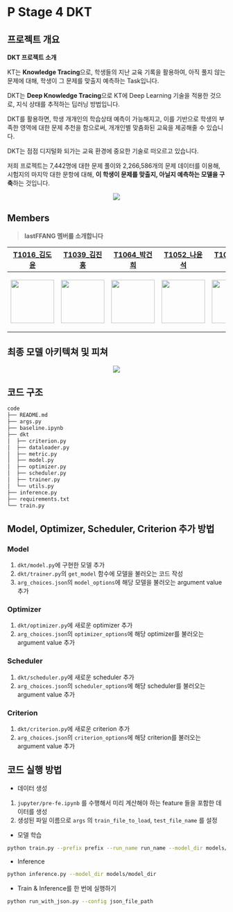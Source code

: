 # P Stage 4 DKT

## 프로젝트 개요

**DKT 프로젝트 소개**

KT는 **Knowledge Tracing**으로, 학생들의 지난 교육 기록을 활용하여, 아직 풀지 않는 문제에 대해, 학생이 그 문제를 맞출지 예측하는 Task입니다.

DKT는 **Deep Knowledge Tracing**으로 KT에 Deep Learning 기술을 적용한 것으로, 지식 상태를 추적하는 딥러닝 방법입니다.

DKT를 활용하면, 학생 개개인의 학습상태 예측이 가능해지고, 이를 기반으로 학생의 부족한 영역에 대한 문제 추천을 함으로써, 개개인별 맞춤화된 교육을 제공해줄 수 있습니다.

DKT는 점점 디지털화 되가는 교육 환경에 중요한 기술로 떠오르고 있습니다.

저희 프로젝트는 7,442명에 대한 문제 풀이와 2,266,586개의 문제 데이터를 이용해, 시험지의 마지막 대한 문항에 대해, **이 학생이 문제를 맞출지, 아닐지 예측하는 모델을 구축**하는 것입니다.

<p align="center"><img src="https://s3.us-west-2.amazonaws.com/secure.notion-static.com/629369db-fb87-4cf7-9d9e-ce990c2d537a/Untitled.png?X-Amz-Algorithm=AWS4-HMAC-SHA256&X-Amz-Credential=AKIAT73L2G45O3KS52Y5%2F20210617%2Fus-west-2%2Fs3%2Faws4_request&X-Amz-Date=20210617T115912Z&X-Amz-Expires=86400&X-Amz-Signature=b675367905c2667713d4517c540c17f2d93bee2b1f4cf36ea4bb1857c8c3e4fd&X-Amz-SignedHeaders=host&response-content-disposition=filename%20%3D%22Untitled.png%22"></p>

## Members

> **lastFFANG 멤버를 소개합니다**

|                      [T1016_김도윤](https://github.com/ddoyoon)                         |                        [T1039_김진홍](https://github.com/scarlettJin)                            |                         [T1064_박건희](https://github.com/gonipark)                         | [T1052_나윤석](https://github.com/alinghi)                                                 | [T1083_배새봄](https://github.com/newspring97)                                                 | [T1185_정근영](https://github.com/GY-Jeong)                                                 |
| :----------------------------------------------------------: | :----------------------------------------------------------: | :----------------------------------------------------------: | :----------------------------------------------------------: | :----------------------------------------------------------: | :----------------------------------------------------------: |
| <p align="center"><img src="https://s3.us-west-2.amazonaws.com/secure.notion-static.com/efd85fb0-0dbe-42b5-88c1-92fc5d75ec40/IMG_6108.jpg?X-Amz-Algorithm=AWS4-HMAC-SHA256&X-Amz-Credential=AKIAT73L2G45O3KS52Y5%2F20210617%2Fus-west-2%2Fs3%2Faws4_request&X-Amz-Date=20210617T120327Z&X-Amz-Expires=86400&X-Amz-Signature=48cb74987b7f4070f914941059888406d674a435dd833d02723f7a0b3b88be4b&X-Amz-SignedHeaders=host&response-content-disposition=filename%20%3D%22IMG_6108.jpg%22" width="100" height="100"></p> | <p align="center"><img src="https://s3.us-west-2.amazonaws.com/secure.notion-static.com/85c29dfb-a5ae-4247-96e7-59fcfd214c2c/Untitled.png?X-Amz-Algorithm=AWS4-HMAC-SHA256&X-Amz-Credential=AKIAT73L2G45O3KS52Y5%2F20210617%2Fus-west-2%2Fs3%2Faws4_request&X-Amz-Date=20210617T120455Z&X-Amz-Expires=86400&X-Amz-Signature=92d708ee217c3a194ba839884b4f1ed4f2f6c050b12823bab09f9b2b973f112f&X-Amz-SignedHeaders=host&response-content-disposition=filename%20%3D%22Untitled.png%22" width="100" height="100"></p> | <p align="center"><img src="https://s3.us-west-2.amazonaws.com/secure.notion-static.com/9f9166fd-f4e2-4194-97a5-1ebb1e0411dd/Untitled.png?X-Amz-Algorithm=AWS4-HMAC-SHA256&X-Amz-Credential=AKIAT73L2G45O3KS52Y5%2F20210617%2Fus-west-2%2Fs3%2Faws4_request&X-Amz-Date=20210617T120509Z&X-Amz-Expires=86400&X-Amz-Signature=7d4bc82a7440c3b2242f4114c8c8b611906c6dd37c4c2e10bcc9ba4652ccae51&X-Amz-SignedHeaders=host&response-content-disposition=filename%20%3D%22Untitled.png%22" width="100" height="100"></p> | <p align="center"><img src="https://s3.us-west-2.amazonaws.com/secure.notion-static.com/eeb6148f-8795-4148-b24c-e7b93f742adb/__.jpg?X-Amz-Algorithm=AWS4-HMAC-SHA256&X-Amz-Credential=AKIAT73L2G45O3KS52Y5%2F20210620%2Fus-west-2%2Fs3%2Faws4_request&X-Amz-Date=20210620T173548Z&X-Amz-Expires=86400&X-Amz-Signature=11be517075a9d2063a365366db80a42b8ad8bc7f5df1d0fff02ed886975fbadf&X-Amz-SignedHeaders=host&response-content-disposition=filename%20%3D%22__.jpg%22" width="100" height="100"></p> | <p align="center"><img src="https://s3.us-west-2.amazonaws.com/secure.notion-static.com/4850667a-da1f-418e-83ac-bef494d6a872/KakaoTalk_Photo_2021-06-17-00-54-52.gif?X-Amz-Algorithm=AWS4-HMAC-SHA256&X-Amz-Credential=AKIAT73L2G45O3KS52Y5%2F20210617%2Fus-west-2%2Fs3%2Faws4_request&X-Amz-Date=20210617T120643Z&X-Amz-Expires=86400&X-Amz-Signature=88efcea8c5680a3b2466d14befa7fb37f9b74df0e0f62cfe1bf03d8bc1399789&X-Amz-SignedHeaders=host&response-content-disposition=filename%20%3D%22KakaoTalk_Photo_2021-06-17-00-54-52.gif%22" width="100" height="100"></p> | <p align="center"><img src="https://s3.us-west-2.amazonaws.com/secure.notion-static.com/5a03c1fc-b3bf-459f-bbe1-c7c6ef79f619/Untitled.png?X-Amz-Algorithm=AWS4-HMAC-SHA256&X-Amz-Credential=AKIAT73L2G45O3KS52Y5%2F20210617%2Fus-west-2%2Fs3%2Faws4_request&X-Amz-Date=20210617T120745Z&X-Amz-Expires=86400&X-Amz-Signature=a86a15a9485772369f564bf4597a1e6b4591894a20662f34e94f24883bab39ff&X-Amz-SignedHeaders=host&response-content-disposition=filename%20%3D%22Untitled.png%22" width="100" height="100"></p> |

## 최종 모델 아키텍쳐 및 피쳐

<p align="center"><img src="https://user-images.githubusercontent.com/28976984/122449394-c46c7c00-cfe0-11eb-98e8-09627ab5a836.png"></p> 

## 코드 구조
```bash
code
├── README.md
├── args.py
├── baseline.ipynb
├── dkt
│  ├── criterion.py
│  ├── dataloader.py
│  ├── metric.py
│  ├── model.py
│  ├── optimizer.py
│  ├── scheduler.py
│  ├── trainer.py
│  └── utils.py
├── inference.py
├── requirements.txt
└── train.py
```

## Model, Optimizer, Scheduler, Criterion 추가 방법
### Model
1. `dkt/model.py`에 구현한 모델 추가
2. `dkt/trainer.py`의 `get_model` 함수에 모델을 불러오는 코드 작성
3. `arg_choices.json`의 `model_options`에 해당 모델을 불러오는 argument value 추가


### Optimizer
1. `dkt/optimizer.py`에 새로운 optimizer 추가
2. `arg_choices.json`의 `optimizer_options`에 해당 optimizer를 불러오는 argument value 추가

### Scheduler
1. `dkt/scheduler.py`에 새로운 scheduler 추가
2. `arg_choices.json`의 `scheduler_options`에 해당 scheduler를 불러오는 argument value 추가

### Criterion
1. `dkt/criterion.py`에 새로운 criterion 추가
2. `arg_choices.json`의 `criterion_options`에 해당 criterion를 불러오는 argument value 추가


## 코드 실행 방법
* 데이터 생성

1. `jupyter/pre-fe.ipynb` 를 수행해서 미리 계산해야 하는 feature 들을 포함한 데이터를 생성
2. 생성된 파일 이름으로 `args` 의 `train_file_to_load`, `test_file_name` 를  설정

* 모델 학습
```bash
python train.py --prefix prefix --run_name run_name --model_dir models/model_dir
```

* Inference
```bash
python inference.py --model_dir models/model_dir
```

* Train & Inference를 한 번에 실행하기
```bash
python run_with_json.py --config json_file_path
```
